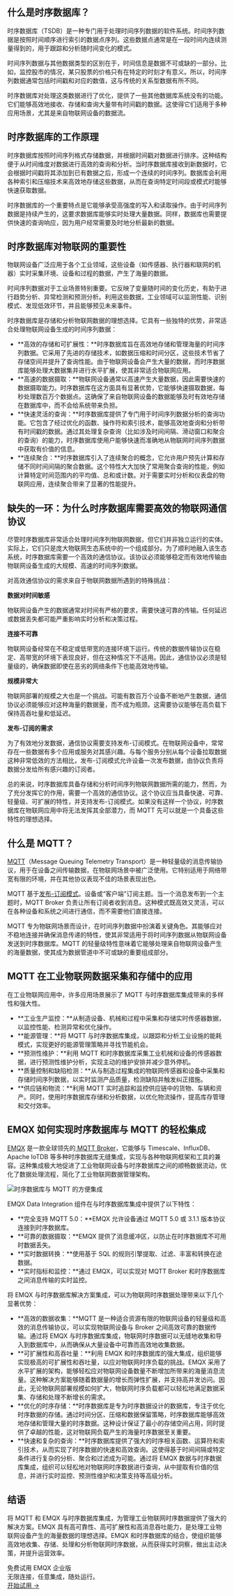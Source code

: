 ## 什么是时序数据库？

时序数据库（TSDB）是一种专门用于处理时间序列数据的软件系统。时间序列数据是按照时间顺序进行索引的数据点序列。这些数据点通常是在一段时间内连续测量得到的，用于跟踪和分析随时间变化的模式。

时间序列数据与其他数据类型的区别在于，时间信息是数据不可或缺的一部分。比如，监控股市的情况，某只股票的价格只有在特定的时刻才有意义。所以，时间序列数据通常包括时间戳和对应的数值，这与传统的关系型数据有所不同。

时序数据库对处理这类数据进行了优化，提供了一些其他数据库系统没有的功能。它们能够高效地接收、存储和查询大量带有时间戳的数据。这使得它们适用于多种应用场景，尤其是来自物联网设备的数据流。

## 时序数据库的工作原理

时序数据库按照时间序列格式存储数据，并根据时间戳对数据进行排序。这种结构便于从时间维度对数据进行高效的查询和分析。当时序数据库接收到新数据时，它会根据时间戳将其添加到已有数据之后，形成一个连续的时间序列。数据库会利用各种索引和压缩技术来高效地存储这些数据，从而在查询特定时间段或模式时能够快速获取数据。

时序数据库的一个重要特点是它能够承受高强度的写入和读取操作。由于时间序列数据是持续产生的，这要求数据库能够实时处理大量数据。同样，数据库也需要提供快速的查询响应，因为用户经常需要及时地分析最新的数据。

## 时序数据库对物联网的重要性

物联网设备广泛应用于各个工业领域，这些设备（如传感器、执行器和联网的机器）实时采集环境、设备和过程的数据，产生了海量的数据。

时间序列数据对于工业场景特别重要。它反映了变量随时间的变化历史，有助于进行趋势分析、异常检测和预测分析。利用这些数据，工业领域可以监测性能、识别模式、发现低效环节，并且能够预见未来事件。

时序数据库是存储和分析物联网数据的理想选择。它具有一些独特的优势，非常适合处理物联网设备生成的时间序列数据：

- **高效的存储和可扩展性：**时序数据库旨在高效地存储和管理海量的时间序列数据。它采用了先进的存储技术，如数据压缩和时间分区，这些技术节省了存储空间并提升了查询性能。由于物联网设备会产生大量的数据，而时序数据库能够处理大数据集并进行水平扩展，使其非常适合物联网应用。
- **高速的数据摄取：**物联网设备通常以高速产生大量数据，因此需要快速的数据摄取能力。时序数据库在这方面具有显著优势，它能够快速摄取数据，每秒处理数百万个数据点。这确保了来自物联网设备的数据能够及时有效地存储在数据库中，而不会给系统带来负担。
- **快速灵活的查询：**时序数据库提供了专门用于时间序列数据分析的查询功能。它包含了经过优化的函数、操作符和索引技术，能够高效地查询和分析带有时间戳的数据。通过其处理复杂查询（比如涉及时间间隔、滑动窗口和聚合的查询）的能力，时序数据库使用户能够快速而准确地从物联网时间序列数据中获取有价值的信息。
- **连续聚合：**时序数据库引入了连续聚合的概念，它允许用户预先计算和存储不同时间间隔的聚合数据。这个特性大大加快了常用聚合查询的性能，例如计算特定时间范围内的平均值、总和或计数。对于需要实时分析和仪表盘的物联网应用，连续聚合带来了显著的性能提升。

## 缺失的一环：为什么时序数据库需要高效的物联网通信协议

尽管时序数据库非常适合处理时间序列物联网数据，但它们并非独立运行的实体。实际上，它们只是庞大物联网生态系统中的一个组成部分。为了顺利地融入该生态系统，时序数据库需要一个高效的通信协议。该协议必须能够稳定而有效地传输由物联网设备生成的大规模、高速的时间序列数据。

对高效通信协议的需求来自于物联网数据所遇到的特殊挑战：

**数据对时间敏感**

物联网设备产生的数据通常对时间有严格的要求，需要快速可靠的传输。任何延迟或数据丢失都可能严重影响实时分析和决策过程。

**连接不可靠**

物联网设备经常在不稳定或低带宽的连接环境下运行。传统的数据传输协议在稳定、高带宽的环境下表现良好，但在这种情况下不适用。因此，通信协议必须是轻量级的，确保数据即使在恶劣的网络条件下也能高效地传输。

**规模非常大**

物联网部署的规模之大也是一个挑战。可能有数百万个设备不断地产生数据，通信协议必须能够应对这种海量的数据量，而不成为瓶颈。这需要协议能够在高负载下保持高吞吐量和低延迟。

**发布-订阅的需求**

为了有效地分发数据，通信协议需要支持发布-订阅模式。在物联网设备中，常常存在一些数据有多个应用或服务对其感兴趣。与每个服务分别从每个设备拉取数据这种非常低效的方法相比，发布-订阅模式允许设备一次发布数据，由协议负责将数据分发给所有感兴趣的订阅者。

总的来说，时序数据库具备存储和分析时间序列物联网数据所需的能力，然而，为了充分发挥它的作用，需要一个高效的通信协议。这个协议应当具备快速、可靠、轻量级、可扩展的特性，并支持发布-订阅模式。如果没有这样一个协议，时序数据库在物联网应用中将无法发挥其全部潜力，而 MQTT 先可以就是一个具备这些特性的理想选择。

## 什么是 MQTT？

[MQTT](https://www.emqx.com/zh/blog/the-easiest-guide-to-getting-started-with-mqtt)（Message Queuing Telemetry Transport）是一种轻量级的消息传输协议，用于在设备之间传输数据，在物联网场景中被广泛使用。它特别适用于网络带宽有限的环境，并在其他协议表现不佳的场景表现出色。

MQTT 基于[发布-订阅模式](https://www.emqx.com/zh/blog/mqtt-5-introduction-to-publish-subscribe-model)。设备或“客户端”订阅主题。当一个消息发布到一个主题时，MQTT Broker 负责让所有订阅者收到消息。这种模式既高效又灵活，可以在各种设备和系统之间进行通信，而不需要他们直接连接。

MQTT 专为物联网场景而设计，在时间序列数据中扮演着关键角色。其能够应对不稳地连接并确保消息传递的特性，使其非常适用于将时间序列数据从物联网设备发送到时序数据库。MQTT 的轻量级特性意味着它能够处理来自物联网设备产生的海量数据，使其成为数据管道中不可或缺的重要组成部分。

## MQTT 在工业物联网数据采集和存储中的应用

在工业物联网应用中，许多应用场景展示了 MQTT 与时序数据库集成带来的多样性和强大性。

- **工业生产监控：**从制造设备、机械和过程中采集和存储实时传感器数据，以监控性能、检测异常和优化操作。
- **能源管理：**将 MQTT 与时序数据库集成，以跟踪和分析工业设施的能耗模式，实现更好的能源管理策略并寻找节能机会。
- **预测性维护：**利用 MQTT 和时序数据库采集工业机械和设备的传感器数据，进行预测性维护分析，实现主动的维护安排并减少意外停机。
- **质量控制和缺陷检测：**从与制造过程集成的物联网传感器和设备中采集和存储时间序列数据，以实时监测产品质量，检测缺陷并触发纠正措施。
- **供应链和物流：**利用 MQTT 实时追踪和监控供应链中的货物、车辆和资产。同时，使用时序数据库存储和分析数据，以优化物流操作，提高库存管理和交付效率。

## EMQX 如何实现时序数据库与 MQTT 的轻松集成

[EMQX](https://www.emqx.io/) 是一款全球领先的[ MQTT Broker](https://www.emqx.com/zh/mqtt/public-mqtt5-broker)，它能够与 Timescale、InfluxDB、Apache IoTDB 等多种时序数据库无缝集成，实现与各种物联网框架和工具的兼容。这种集成极大地促进了工业物联网设备与时序数据库之间的顺畅数据流动，优化了数据处理流程，简化了工业物联网数据管理架构。

![时序数据库与 MQTT 的方便集成](https://assets.emqx.com/images/5b34d4ed43c44eb0c9c379a13c1a9686.png)

EMQX Data Integration 组件在与时序数据库集成中提供了以下特性：

- **完全支持 MQTT 5.0：**EMQX 允许设备通过 MQTT 5.0 或 3.1.1 版本协议连接到时序数据库。
- **可靠的数据摄取：**EMQX 提供了消息缓冲区，以防止在时序数据库不可用时数据丢失。
- **实时数据转换：**使用基于 SQL 的规则引擎提取、过滤、丰富和转换在途数据。
- **实时指标和监控：**通过 EMQX，可以实现对 MQTT Broker 和时序数据库之间消息传输的实时监控。

将 EMQX 与时序数据库解决方案集成，可以为物联网时序数据处理带来以下几个显著优势：

- **高效的数据收集：**MQTT 是一种适合资源有限的物联网设备的轻量级和高效的消息传输协议，可以实现物联网设备与 Broker 之间高效可靠的数据传输。通过将 EMQX 与时序数据库集成，物联网时序数据可以无缝地收集和导入到数据库中，从而确保从大量设备中可靠而高效地收集数据。
- **可扩展性和高吞吐量：**利用 EMQX 和时序数据库的强大集成，组织能够实现极高的可扩展性和吞吐量，以应对物联网时序负载的挑战。EMQX 采用了水平扩展的架构，能够轻松应对物联网设备数量不断增加所带来的海量消息流量。这种解决方案能够随着数据量的增长而弹性扩展，并支持高并发访问。因此，无论物联网部署规模如何扩大，物联网时序负载都可以轻松地满足数据采集、存储和处理不断增长的需求。
- **优化的时序存储：**时序数据库是专为时序数据设计的数据库，专注于优化时序数据的存储。通过时间分区、压缩和数据保留策略，时序数据库能够高效地存储和管理大量的时序数据。这种设计保证了最小的存储空间占用，同时提供了卓越的性能，这对物联网负载产生的海量时序数据至关重要。
- **快速和复杂的查询：**时序数据库提供了强大的时序相关函数、运算符和索引技术，从而实现了时序数据的快速和高效查询。这使得基于时间间隔或特定条件进行复杂的分析、聚合和过滤成为可能。通过将 EMQX 数据与时序数据库集成，组织可以轻松地对物联网时序数据进行查询，从中提取有价值的信息，并进行实时监控、预测性维护和决策支持等高级分析。

## **结语**

将 MQTT 和 EMQX 与时序数据库集成，为管理工业物联网时序数据提供了强大的解决方案。EMQX 具有高可靠性、高可扩展性和高消息吞吐能力，是处理工业物联网设备产生的海量数据的理想选择。EMQX 和时序数据库的结合，使组织能够高效地收集、存储、处理和分析物联网时序数据，从而获得实时洞察，做出主动决策，并提升运营效率。



<section class="promotion">
    <div>
        免费试用 EMQX 企业版
            <div class="is-size-14 is-text-normal has-text-weight-normal">无限连接，任意集成，随处运行。</div>
    </div>
    <a href="https://www.emqx.com/zh/try?product=enterprise" class="button is-gradient px-5">开始试用 →</a>
</section>
